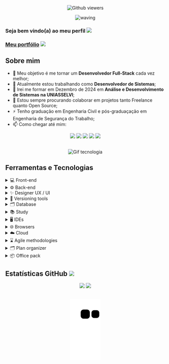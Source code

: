 <div align="center">
  
  ![Github viewers](https://komarev.com/ghpvc/?username=lewoaragao&color=3cb371&style=for-the-badge)
  

![waving](https://capsule-render.vercel.app/api?type=waving&height=200&text=Leonardo%20Aragão&fontAlign=50&fontAlignY=40&color=0:2c2c2c,100:3cb371F&animation=twinkling&fontColor=3cb371)

</div>
  
### Seja bem vindo(a) ao meu perfil <img src="https://c.tenor.com/Wx9IEmZZXSoAAAAi/hi.gif" width=30>
### [Meu portfólio](https://www.lewoaragao.com.br) <img src="https://c.tenor.com/1yDkJOVClPwAAAAi/backhand-index-pointing-left-joypixels.gif" width=30>

## Sobre mim

- 🎯 Meu objetivo é me tornar um **Desenvolvedor Full-Stack** cada vez melhor;
- 🔭 Atualmente estou trabalhando como **Desenvolvedor de Sistemas**;
- 🌱 Irei me formar em Dezembro de 2024 em **Análise e Desenvolvimento de Sistemas na UNIASSELVI**;
- 👯 Estou sempre procurando colaborar em projetos tanto Freelance quanto Open Source;
- ⚡ Tenho graduação em Engenharia Civil e pós-graduaçação em Engenharia de Segurança do Trabalho;
- 📫 Como chegar até mim: 

<div align="center">
  <a href="https://github.com/lewoaragao" target="_blank"><img src="https://img.shields.io/badge/Github-3cb371?style=for-the-badge&logo=github&logoColor=white"></a>
  <a href="https://instagram.com/lewoaragao"><img src="https://img.shields.io/badge/-Instagram-3cb371?style=for-the-badge&logo=instagram&logoColor=white"></a>
  <a href="https://www.linkedin.com/in/lewoaragao"><img src="https://img.shields.io/badge/-LinkedIn-3cb371?style=for-the-badge&logo=linkedin&logoColor=white"></a>
  <a href="https://wa.me/5585997972854"><img src="https://img.shields.io/badge/-WhatsApp-3cb371?style=for-the-badge&logo=whatsapp&logoColor=white"></a>  
  <a href="https://www.twitter.com/lewoaragao1"><img src="https://img.shields.io/badge/Twitter-3cb371?style=for-the-badge&logo=twitter&logoColor=white"></a> 
</div> 

<br />

<div align="center">

![Gif tecnologia](https://blog.vindi.com.br/wp-content/uploads/2018/02/qual-futuro-do-pagamento.gif)

</div>

## Ferramentas e Tecnologias

<div>
  
<details>
<summary>💻 Front-end</summary>
<br>
<img src="https://img.shields.io/badge/Thymeleaf-%23005C0F.svg?style=for-the-badge&logo=Thymeleaf&logoColor=white">
<img src="https://img.shields.io/badge/HTML%205-E34F26?style=for-the-badge&logo=html5&logoColor=white">
<img src="https://img.shields.io/badge/CSS%203-1572B6?style=for-the-badge&logo=css3&logoColor=white">
<img src="https://img.shields.io/badge/Vue.js-35495E?style=for-the-badge&logo=vuedotjs&logoColor=4FC08D">
<img src="https://img.shields.io/badge/React-20232A?style=for-the-badge&logo=react&logoColor=61DAFB">
<img src="https://img.shields.io/badge/JavaScript-F7DF1E?style=for-the-badge&logo=javascript&logoColor=black">
<img src="https://img.shields.io/badge/Bootstrap-7952B3?style=for-the-badge&logo=bootstrap&logoColor=white">
<img src="https://img.shields.io/badge/jQuery-0769AD?style=for-the-badge&logo=jquery&logoColor=white">
<img src="https://img.shields.io/badge/java-%23ED8B00.svg?style=for-the-badge&logo=openjdk&logoColor=white">
</details>
  
<details>
<summary>⚙️ Back-end</summary>
<br>
<img src="https://img.shields.io/badge/java-%23ED8B00.svg?style=for-the-badge&logo=openjdk&logoColor=white">
<img src="https://img.shields.io/badge/spring-%236DB33F.svg?style=for-the-badge&logo=spring&logoColor=white">
<img src="https://img.shields.io/badge/Node.js-339933?style=for-the-badge&logo=node.js&logoColor=white">
<img src="https://img.shields.io/badge/npm-CB3837?style=for-the-badge&logo=npm&logoColor=white">
<img src="https://img.shields.io/badge/Firebase-ffca28?style=for-the-badge&logo=firebase&logoColor=black">
<img src="https://img.shields.io/badge/Xampp-F37623?style=for-the-badge&logo=xampp&logoColor=white">
<img src="https://img.shields.io/badge/Hibernate-59666C?style=for-the-badge&logo=Hibernate&logoColor=white">
<img src="https://img.shields.io/badge/PHP-7952B3?style=for-the-badge&logo=PHP&logoColor=white">
</details>
  
<details>
<summary>✨ Designer UX / UI</summary>
<br>
<img src="https://img.shields.io/badge/Figma-F24E1E?style=for-the-badge&logo=figma&logoColor=white">
<img src="https://img.shields.io/badge/Adobe%20Photoshop-31A8FF?style=for-the-badge&logo=Adobe%20Photoshop&logoColor=black">
<img src="https://img.shields.io/badge/Canva-%2300C4CC.svg?&style=for-the-badge&logo=Canva&logoColor=white">
</details>
  
<details>
<summary>🔑 Versioning tools</summary>
<br> 
<img src="https://img.shields.io/badge/Git-F05032?style=for-the-badge&logo=git&logoColor=white">
<img src="https://img.shields.io/badge/GitHub-181717?style=for-the-badge&logo=github&logoColor=white">
<img src="https://img.shields.io/badge/GitLab-330F63?style=for-the-badge&logo=gitlab&logoColor=white">
</details>
  
<details>
<summary>🗂 Database</summary>
<br> 
<img src="https://img.shields.io/badge/MySQL-005C84?style=for-the-badge&logo=mysql&logoColor=white">
<img src="https://img.shields.io/badge/Microsoft_SQL_Server-CC2927?style=for-the-badge&logo=microsoft-sql-server&logoColor=white">
<img src="https://img.shields.io/badge/PostgreSQL-316192?style=for-the-badge&logo=postgresql&logoColor=white">
<img src="https://img.shields.io/badge/sqlite-%2307405e.svg?style=for-the-badge&logo=sqlite&logoColor=white">
</details>

<details>
<summary>📚 Study</summary>
<br> 
<img src="https://img.shields.io/badge/-Stackoverflow-FE7A16?style=for-the-badge&logo=stack-overflow&logoColor=white">
<img src="https://img.shields.io/badge/Duolingo-58CC02?style=for-the-badge&logo=Duolingo&logoColor=white">
<img src="https://img.shields.io/badge/Udemy-EC5252?style=for-the-badge&logo=Udemy&logoColor=white">
<img src="https://img.shields.io/badge/YouTube-FF0000?style=for-the-badge&logo=youtube&logoColor=white">  
<img src="https://img.shields.io/badge/freecodecamp-27273D?style=for-the-badge&logo=freecodecamp&logoColor=white">  
<img src="https://img.shields.io/badge/MDN_Web_Docs-black?style=for-the-badge&logo=mdnwebdocs&logoColor=white">  
</details>
  
<details>
<summary>🖥️ IDEs</summary>
<br> 
<img src="https://img.shields.io/badge/Visual_Studio_Code-0078D4?style=for-the-badge&logo=visual%20studio%20code&logoColor=white">
<img src="https://img.shields.io/badge/Eclipse-2C2255?style=for-the-badge&logo=eclipse&logoColor=white">
<img src="https://img.shields.io/badge/apache%20netbeans-1B6AC6?style=for-the-badge&logo=apache%20netbeans%20IDE&logoColor=white">
<img src="https://img.shields.io/badge/Codepen-000000?style=for-the-badge&logo=codepen&logoColor=white">
</details> 
  
<details>
<summary>🌐 Browsers</summary>
<br> 
<img src="https://img.shields.io/badge/Google_chrome-4285F4?style=for-the-badge&logo=Google-chrome&logoColor=white">
<img src="https://img.shields.io/badge/Firefox_Browser-FF7139?style=for-the-badge&logo=Firefox-Browser&logoColor=white">
<img src="https://img.shields.io/badge/Microsoft_Edge-0078D7?style=for-the-badge&logo=Microsoft-edge&logoColor=white">
</details> 
  
 <details>
<summary>☁️ Cloud</summary>
<br> 
<img src="https://img.shields.io/badge/Netlify-00C7B7?style=for-the-badge&logo=netlify&logoColor=white">
<img src="https://img.shields.io/badge/Heroku-430098?style=for-the-badge&logo=heroku&logoColor=white">
<img src="https://img.shields.io/badge/Vercel-000000?style=for-the-badge&logo=vercel&logoColor=white">
</details> 
  
<details>
<summary>⌛ Agile methodologies</summary>
<br> 
<img src="https://img.shields.io/badge/-Kanban-blue?style=for-the-badge">
<img src="https://img.shields.io/badge/-Scrum-orange?style=for-the-badge">
</details> 

<details>
<summary>🗂 Plan organizer</summary>
<br> 
<img src="https://img.shields.io/badge/Trello-0052CC?style=for-the-badge&logo=trello&logoColor=white">
<img src="https://img.shields.io/badge/-Mantis-green?style=for-the-badge">
</details> 
  
<details>
<summary>📦 Office pack</summary>
<br> 
<img src="https://img.shields.io/badge/Microsoft_Office-D83B01?style=for-the-badge&logo=microsoft-office&logoColor=white">
<img src="https://img.shields.io/badge/Microsoft_Excel-217346?style=for-the-badge&logo=microsoft-excel&logoColor=white">
<img src="https://img.shields.io/badge/Microsoft_Word-2B579A?style=for-the-badge&logo=microsoft-word&logoColor=white">
<img src="https://img.shields.io/badge/Microsoft_PowerPoint-B7472A?style=for-the-badge&logo=microsoft-powerpoint&logoColor=white">
<img src="https://img.shields.io/badge/LibreOffice-18A303?style=for-the-badge&logo=LibreOffice&logoColor=white">
</details>

## Estatísticas GitHub <img src="https://github.githubassets.com/images/mona-loading-dark.gif" height=40>

<div align="center">
  
  <img src="https://github-readme-stats.vercel.app/api/top-langs/?username=lewoaragao&layout=compact&langs_count=7&bg_color=2c2c2c&title_color=3cb371&text_color=3cb371&icon_color=3cb371&border_color=FFF" height="180em"/>
  <img src="https://github-readme-stats.vercel.app/api?username=lewoaragao&show_icons=true&include_all_commits=true&count_private=true&text_bold=false&bg_color=2c2c2c&title_color=3cb371&text_color=3cb371&icon_color=3cb371&border_color=FFF" height="180em"/>

</div>
  
<br />
  
<div align="center">
  
  ![Snake GIF](https://github.com/Lewoaragao/Lewoaragao/blob/output/github-contribution-grid-snake.svg)
  
</div>
